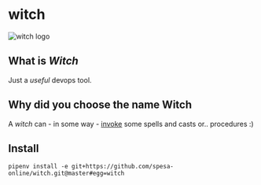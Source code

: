 # witch

![witch logo](https://github.com/spesa-online/witch/raw/master/logo.png)

## What is *Witch*

Just a _useful_ devops tool.

## Why did you choose the name Witch

A _witch_ can - in some way - [invoke](https://github.com/pyinvoke/invoke) some spells and casts or.. procedures :)

## Install

`pipenv install -e git+https://github.com/spesa-online/witch.git@master#egg=witch`
